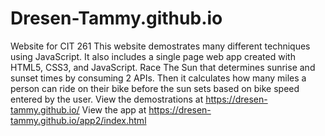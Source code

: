 # Dresen-Tammy.github.io
Website for CIT 261
This website demostrates many different techniques using JavaScript.
It also includes a single page web app created with HTML5, CSS3, and JavaScript. 
Race The Sun that determines sunrise and sunset times by consuming 2 APIs.
Then it calculates how many miles a person can ride on their bike before the sun sets based on bike speed entered by the user.
View the demostrations at https://dresen-tammy.github.io/
View the app at https://dresen-tammy.github.io/app2/index.html

